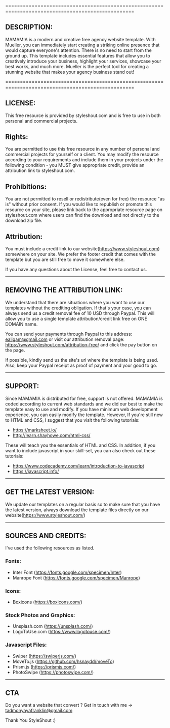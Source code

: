==================================================================================================

## DESCRIPTION:

MAMAMIA is a modern and creative free agency website template. With Mueller, you can immediately 
start creating a striking online presence that would capture everyone's attention. There is no 
need to start from the ground up. This template includes essential features that allow you to 
creatively introduce your business, highlight your services, showcase your best works, and much 
more. Mueller is the perfect tool for creating a stunning website that makes your agency business 
stand out!

==================================================================================================


## LICENSE:

This free resource is provided by styleshout.com and is free to use in 
both personal and commercial projects.


Rights:
-------

You are permitted to use this free resource in any number of personal and commercial projects for 
yourself or a client. You may modify the resource according to your requirements and include them 
in your projects under the following condition - you MUST give appropriate credit, provide an 
attribution link to styleshout.com.


Prohibitions:
-------------

You are not permitted to resell or redistribute(even for free) the resource "as is" without 
prior consent. If you would like to republish or promote this resource on your site, please 
link back to the appropriate resource page on styleshout.com where users can find the download 
and not directly to the download zip file.


Attribution: 
------------

You must include a credit link to our website(https://www.styleshout.com) somewhere on your site. 
We prefer the footer credit that comes with the template but you are still free to move it 
somewhere else.



If you have any questions about the License, feel free to contact us.


-----------------------------------------------------------------------------------------------------


## REMOVING THE ATTRIBUTION LINK:

We understand that there are situations where you want to use our templates without 
the crediting obligation. If that's your case, you can always send us a 
credit removal fee of 10 USD through Paypal. This will allow you to use a single 
template attribution/credit link free on ONE DOMAIN name.

You can send your payments through Paypal to this address: ealigam@gmail.com or
visit our attribution removal page: https://www.styleshout.com/attribution-free/ 
and click the pay button on the page.

If possible, kindly send us the site's url where the template is being used. 
Also, keep your Paypal receipt as proof of payment and your good to go.


------------------------------------------------------------------------------------------------------ 


## SUPPORT:
    
Since MAMAMIA is distributed for free, support is not offered. MAMAMIA is coded according 
to current web standards and we did our best to make the template easy to use and modify.
If you have minimum web development experience, you can easily modify the template. 
However, If you're still new to HTML and CSS, I suggest that you visit the 
following tutorials:

 - https://marksheet.io/
 - http://learn.shayhowe.com/html-css/

These will teach you the essentials of HTML and CSS. In addition, if you want to include
javascript in your skill-set, you can also check out these tutorials: 

 - https://www.codecademy.com/learn/introduction-to-javascript
 - https://javascript.info/



------------------------------------------------------------------------------------------------------ 


## GET THE LATEST VERSION:

We update our templates on a regular basis so to make sure that you have the latest version, 
always download the template files directly on our website(https://www.styleshout.com/)




-------------------------------------------------------------------------------------------------------


## SOURCES AND CREDITS:

I've used the following resources as listed.

### Fonts:
 - Inter Font (https://fonts.google.com/specimen/Inter)
 - Manrope Font (https://fonts.google.com/specimen/Manrope)

### Icons:
 - Boxicons (https://boxicons.com/)

### Stock Photos and Graphics:
 - Unsplash.com (https://unsplash.com/)
 - LogoToUse.com (https://www.logotouse.com/)
 
### Javascript Files:
 - Swiper (https://swiperjs.com/)
 - MoveTo.js (https://github.com/hsnaydd/moveTo)
 - Prism.js (https://prismjs.com/)
 - PhotoSwipe (https://photoswipe.com/)

-------------------------------------------------------------------------------------------------------

## CTA

Do you want a website that convert ? Get in touch with me -> tadmonyayafranklin@gmail.com

Thank You StyleShout :)


